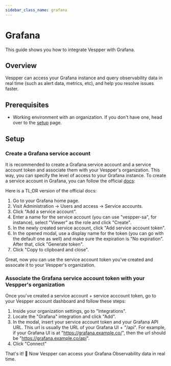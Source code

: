 ```yaml
---
sidebar_class_name: grafana
---
```


# Grafana

This guide shows you how to integrate Vespper with Grafana.

## Overview

Vespper can access your Grafana instance and query observability data in real time (such as alert data, metrics, etc), and help you resolve issues faster.

## Prerequisites

- Working environment with an organization. If you don't have one, head over to the [setup](../02-Getting%20started/01-Setup%20Vespper.md) page.

## Setup

### Create a Grafana service account

It is recommended to create a Grafana service account and a service account token and associate them with your Vespper's organization. This way, you can specify the level of access to your Grafana instance. To create a service account in Grafana, you can follow the official [docs](https://grafana.com/docs/grafana/latest/administration/service-accounts/):

Here is a TL;DR version of the official docs:

1. Go to your Grafana home page.
2. Visit Administration -> Users and access -> Service accounts.
3. Click "Add a service account".
4. Enter a name for the service account (you can use "vespper-sa", for instance), select "Viewer" as the role and click "Create".
5. In the newly created service account, click "Add service account token".
6. In the opened modal, use a display name for the token (you can go with the default one as well) and make sure the expiration is "No expiration". After that, click "Generate token".
7. Click "Copy to clipboard and close".

Great, now you can use the service account token you've created and assocate it to your Vespper's organization.

### Associate the Grafana service account token with your Vespper's organization

Once you've created a service account + service acccount token, go to your Vespper account dashboard and follow these steps:

1. Inside your organization settings, go to "Integrations".
2. Locate the "Grafana" integration and click "Add".
3. In the modal, insert your service account token and your Grafana API URL. This url is usually the URL of your Grafana UI + "/api". For example, if your Grafana UI is at "https://grafana.example.co/", then the url should be "https://grafana.example.co/api".
4. Click "Connect"

That's it! 🚀 Now Vespper can access your Grafana Observability data in real time.
